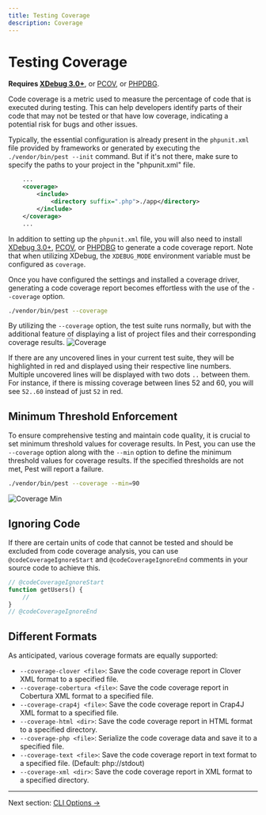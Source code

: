```yaml
---
title: Testing Coverage
description: Coverage
---
```


# Testing Coverage

**Requires [XDebug 3.0+](https://xdebug.org/docs/install/)**, or [PCOV](https://github.com/krakjoe/pcov), or [PHPDBG](https://www.php.net/manual/en/book.phpdbg.php).

Code coverage is a metric used to measure the percentage of code that is executed during testing. This can help developers identify parts of their code that may not be tested or that have low coverage, indicating a potential risk for bugs and other issues.

Typically, the essential configuration is already present in the `phpunit.xml` file provided by frameworks or generated by executing the `./vendor/bin/pest --init` command. But if it's not there, make sure to specify the paths to your project in the "phpunit.xml" file.

```xml
    ...
    <coverage>
        <include>
            <directory suffix=".php">./app</directory>
        </include>
    </coverage>
    ...
```

In addition to setting up the `phpunit.xml` file, you will also need to install [XDebug 3.0+](https://xdebug.org/docs/install/), [PCOV](https://github.com/krakjoe/pcov), or [PHPDBG](https://www.php.net/manual/en/book.phpdbg.php) to generate a code coverage report. Note that when utilizing XDebug, the `XDEBUG_MODE` environment variable must be configured as `coverage`.

Once you have configured the settings and installed a coverage driver, generating a code coverage report becomes effortless with the use of the `--coverage` option.

```bash
./vendor/bin/pest --coverage
```

By utilizing the `--coverage` option, the test suite runs normally, but with the additional feature of displaying a list of project files and their corresponding coverage results.
![Coverage](/assets/img/coverage.png)

If there are any uncovered lines in your current test suite, they will be highlighted in red and displayed using their respective line numbers. Multiple uncovered lines will be displayed with two dots `..` between them. For instance, if there is missing coverage between lines 52 and 60, you will see `52..60` instead of just `52` in red.

## Minimum Threshold Enforcement

To ensure comprehensive testing and maintain code quality, it is crucial to set minimum threshold values for coverage results. In Pest, you can use the `--coverage` option along with the `--min` option to define the minimum threshold values for coverage results. If the specified thresholds are not met, Pest will report a failure.

```bash
./vendor/bin/pest --coverage --min=90
```

![Coverage Min](/assets/img/coverage-min.png)

## Ignoring Code

If there are certain units of code that cannot be tested and should be excluded from code coverage analysis, you can use `@codeCoverageIgnoreStart` and `@codeCoverageIgnoreEnd` comments in your source code to achieve this.

```php
// @codeCoverageIgnoreStart
function getUsers() {
    //
}
// @codeCoverageIgnoreEnd
```

## Different Formats

As anticipated, various coverage formats are equally supported:
- `--coverage-clover <file>`: Save the code coverage report in Clover XML format to a specified file.
- `--coverage-cobertura <file>`: Save the code coverage report in Cobertura XML format to a specified file.
- `--coverage-crap4j <file>`: Save the code coverage report in Crap4J XML format to a specified file.
- `--coverage-html <dir>`: Save the code coverage report in HTML format to a specified directory.
- `--coverage-php <file>`: Serialize the code coverage data and save it to a specified file.
- `--coverage-text <file>`: Save the code coverage report in text format to a specified file. (Default: php://stdout)
- `--coverage-xml <dir>`: Save the code coverage report in XML format to a specified directory.

---

Next section: [CLI Options →](/docs/cli-options)
